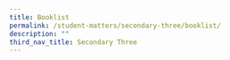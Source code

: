 ```yaml
---
title: Booklist
permalink: /student-matters/secondary-three/booklist/
description: ""
third_nav_title: Secondary Three
---
```

